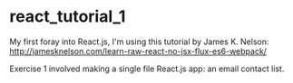 # react_tutorial_1
My first foray into React.js, I'm using this tutorial by James K. Nelson:
http://jamesknelson.com/learn-raw-react-no-jsx-flux-es6-webpack/

Exercise 1 involved making a single file React.js app: an email contact list. 
